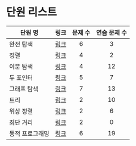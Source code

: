 
# 단원 리스트

|단원 명|링크|문제 수|연습 문제 수|
|---|---:|:---:|:---:|
|완전 탐색|[링크](https://github.com/hyunjungkimm/Algorithm/tree/master/src/exhaustivesearch)|6|3|
|정렬|[링크](https://github.com/hyunjungkimm/Algorithm/tree/master/src/sorting)|4|2|
|이분 탐색|[링크](https://github.com/hyunjungkimm/Algorithm/tree/master/src/binaraysearch)|4|12|
|두 포인터|[링크](https://github.com/hyunjungkimm/Algorithm/tree/master/src/twopointer)|5|7|
|그래프 탐색|[링크](https://github.com/hyunjungkimm/Algorithm/tree/master/src/twopointer)|7|13|
|트리|[링크](https://github.com/hyunjungkimm/Algorithm/tree/master/src/tree)|2|10|
|위상 정렬|[링크](https://github.com/hyunjungkimm/Algorithm/tree/master/src/topologysort)|2|6|
|최단 거리|[링크](https://github.com/hyunjungkimm/Algorithm/tree/master/src/shortestpath)|2|0|
|동적 프로그래밍|[링크](https://github.com/hyunjungkimm/Algorithm/tree/master/src/dynamicprogramming)|6|19|
